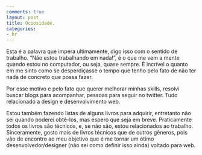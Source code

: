 ```yaml
---
comments: true
layout: post
title: Ociosidade.
categories:
- br
---
```


Esta é a palavra que impera ultimamente, digo isso com o sentido de trabalho. “Não estou trabalhando em nada!”, é o que me vem a mente quando estou no computador, ou seja, quase sempre. É incrível o quanto em me sinto como se desperdiçasse o tempo que tenho pelo fato de não ter nada de concreto que possa fazer.

Por esse motivo e pelo fato que querer melhorar minhas skills, resolvi buscar blogs para acompanhar, pessoas para seguir no twitter. Tudo relacionado a design e desenvolvimento web.

Estou também fazendo listas de alguns livros para adquirir, entretanto não sei quando poderei obtê-los, mas espero que seja em breve. Praticamente todos os livros são técnicos, e, se não são, estou relacionados ao trabalho. Sinceramente, gosto mais de livros técnicos que de outros gêneros, pois vão de encontro ao meu objetivo que é me tornar um ótimo desenvolvedor/designer (não sei como definir isso ainda) voltado para web.